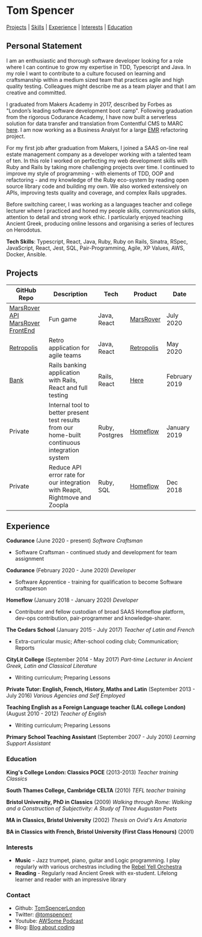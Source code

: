 # Tom Spencer

[Projects](#projects) | [Skills](#skills) | [Experience](#experience) | [Interests](#interests) | [Education](#education)

## Personal Statement

I am an enthusiastic and thorough software developer looking for a role where I can continue to grow my expertise in TDD, Typescript and Java. In my role I want to contribute to a culture focused on learning and craftsmanship within a medium sized team that practices agile and high quality testing. Colleagues might describe me as a team player and that I am creative  and committed.

I graduated from Makers Academy in 2017, described by Forbes as "London’s leading software development boot camp". Following graduation from the rigorous Codurance Academy, I have now built a serverless solution for data transfer and translation from Contentful CMS to MARC [here](https://marc.digitaltheatreplus.com/). I am now working as a Business Analyst for a large [EMR](https://www.ncbi.nlm.nih.gov/pmc/articles/PMC7043175/) refactoring project.

For my first job after graduation from Makers, I joined a SAAS on-line real estate management company as a developer working with a talented team of ten. In this role I worked on perfecting my web development skills with Ruby and Rails by taking more challenging projects over time. I continued to improve my style of programming - with elements of TDD, OOP and refactoring - and my knowledge of the Ruby eco-system by reading open source library code and building my own. We also worked extensively on APIs, improving tests quality and coverage, and complex Rails upgrades.

Before switching career, I was working as a languages teacher and college lecturer where I practiced and honed my people skills, communication skills, attention to detail and strong work ethic. I particularly enjoyed teaching Ancient Greek, producing online lessons and organising a series of lectures on Herodotus.

__Tech Skills__: Typescript, React, Java, Ruby, Ruby on Rails, Sinatra, RSpec, JavaScript, React, Jest, SQL, Pair-Programming, Agile, XP Values, AWS, Docker, Ansible.

## Projects

| GitHub Repo                                                  | Description                                                  | Tech           | Product                                                      | Date          |
| ------------------------------------------------------------ | ------------------------------------------------------------ | -------------- | ------------------------------------------------------------ | ------------- |
| [MarsRover API](https://github.com/TomSpencerLondon/MarsRoverAPI) [MarsRover FrontEnd](https://github.com/TomSpencerLondon/MarsRoverTypescript) | Fun game                                                     | Java, React    | [MarsRover](http://mars-rover-fe.s3-website.eu-west-2.amazonaws.com) | July 2020     |
| [Retropolis](https://github.com/codurance/Retropolis-BE)     | Retro application for agile teams                            | Java, React    | [Retropolis](https://retropolis.codurance.io)                | May 2020      |
| [Bank](https://github.com/TomSpencerLondon/bank_application) | Rails banking application with Rails, React and full testing | Rails, React   | [Here](https://bankapporganiser.herokuapp.com/)              | February 2019 |
| Private                                                      | Internal tool to better present test results from our home-built continuous integration system | Ruby, Postgres | [Homeflow](https://www.homeflow.co.uk/)                      | January 2019  |
| Private                                                      | Reduce API error rate for our integration with Reapit, Rightmove and Zoopla | Ruby, SQL      | [Homeflow](https://www.homeflow.co.uk/)                      | Dec 2018      |



## Experience

**Codurance** (June 2020 - present)
*Software Craftsman*

- Software Craftsman - continued study and development for team assignment

**Codurance** (February 2020 - June 2020)
*Developer*

- Software Apprentice - training for qualification to become Software craftsperson

**Homeflow** (January 2018 - January 2020)
*Developer*

- Contributor and fellow custodian of broad SAAS Homeflow platform, dev-ops contribution, pair-programmer and knowledge-sharer. 

**The Cedars School** (January 2015 - July 2017) 
*Teacher of Latin and French*

- Extra-curricular music; After-school coding club; Communication; Reports 

**CityLit College** (September 2014 - May 2017) 
*Part-time Lecturer in Ancient Greek, Latin and Classical Literature*
- Writing curriculum; Preparing Lessons 

**Private Tutor: English, French, History, Maths and Latin** (September 2013 - July 2016)
*Various Agencies and Self Employed* 

**Teaching English as a Foreign Language teacher (LAL college London)** (August 2010 - 2012)
*Teacher of English* 
- Writing curriculum; Preparing Lessons

**Primary School Teaching Assistant** (September 2007 - July 2010)
*Learning Support Assistant*

### Education

**King's College London: Classics PGCE** (2013-2013)
*Teacher training Classics*

**South Thames College, Cambridge CELTA** (2010)
*TEFL teacher training*

**Bristol University, PhD in Classics** (2009)
*Walking through Rome: Walking and a Construction of Subjectivity: A Study of Three Augustan Poets*

**MA in Classics, Bristol University** (2002)
*Thesis on Ovid's Ars Amatoria*

**BA in Classics with French, Bristol University (First Class Honours)** (2001)

### Interests

- **Music** - Jazz trumpet, piano, guitar and Logic programming. I play regularly with various orchestras including the [Rebel Yell Orchestra](https://www.youtube.com/watch?v=oY3XAV5X0cs)
- **Reading** - Regularly read Ancient Greek with ex-student. Lifelong learner and reader with an impressive library

### Contact
- Github: [TomSpencerLondon](https://github.com/TomSpencerLondon)
- Twitter: [@tomspencerr](https://twitter.com/TomSpencerr/media)
- Youtube: [AWSome Podcast](https://www.youtube.com/watch?v=610u07la0s8&t=852s)
- Blog: [Blog about coding](https://tomcraftsman.xyz/)
